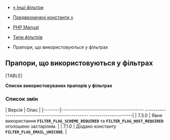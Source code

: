 - [« Інші фільтри](filter.filters.misc.md)
- [Предвизначені константи »](filter.constants.md)

- [PHP Manual](index.md)
- [Типи фільтрів](filter.filters.md)
- Прапори, що використовуються у фільтрах

## Прапори, що використовуються у фільтрах

[TABLE]

**Список використовуваних прапорів у фільтрах**

### Список змін

| Версія | Опис |
|--------|---------------------------------------- -------------------------------------------------- ---------------------|
| 7.3.0 | Явне використання **`FILTER_FLAG_SCHEME_REQUIRED`** та **`FILTER_FLAG_HOST_REQUIRED`** оголошено застарілим. |
| 7.1.0 | Додано константу **`FILTER_FLAG_EMAIL_UNICODE`**. |
